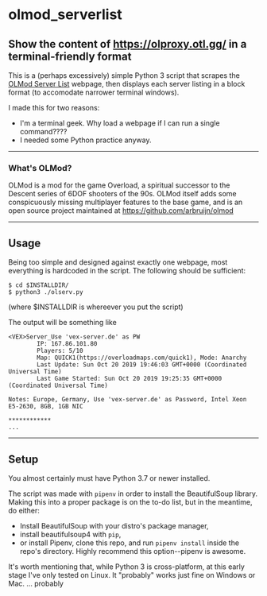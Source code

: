 # olmod_serverlist

Show the content of https://olproxy.otl.gg/ in a terminal-friendly format
---
This is a (perhaps excessively) simple Python 3 script that scrapes the [OLMod Server List](https://olproxy.otl.gg/) webpage,
then displays each server listing in a block format (to accomodate narrower terminal windows). 

I made this for two reasons:

- I'm a terminal geek. Why load a webpage if I can run a single command????
- I needed some Python practice anyway. 

---
### What's OLMod?

OLMod is a mod for the game Overload, a spiritual successor to the Descent series of 6DOF shooters of the 90s. OLMod itself adds 
some conspicuously missing multiplayer features to the base game, and is an open source project maintained at https://github.com/arbruijn/olmod

---
## Usage

Being too simple and designed against exactly one webpage, most everything is hardcoded in the script. The following should be sufficient:

```
$ cd $INSTALLDIR/
$ python3 ./olserv.py
``` 
(where $INSTALLDIR is whereever you put the script)

The output will be something like
```
<VEX>Server_Use 'vex-server.de' as PW
        IP: 167.86.101.80
        Players: 5/10
        Map: QUICK1(https://overloadmaps.com/quick1), Mode: Anarchy
        Last Update: Sun Oct 20 2019 19:46:03 GMT+0000 (Coordinated Universal Time)
        Last Game Started: Sun Oct 20 2019 19:25:35 GMT+0000 (Coordinated Universal Time)
        
Notes: Europe, Germany, Use 'vex-server.de' as Password, Intel Xeon E5-2630, 8GB, 1GB NIC

************
...
```
---

## Setup

You almost certainly must have Python 3.7 or newer installed. 

The script was made with `pipenv` in order to install the BeautifulSoup library. Making this into a proper package is on the 
to-do list, but in the meantime, do either:

* Install BeautifulSoup with your distro's package manager,
* install beautifulsoup4 with `pip`,
* or install Pipenv, clone this repo, and run `pipenv install` inside the repo's directory. Highly recommend this option--pipenv is awesome.

It's worth mentioning that, while Python 3 is cross-platform, at this early stage I've only tested on Linux. It "probably" works just fine on Windows or Mac. ... probably
